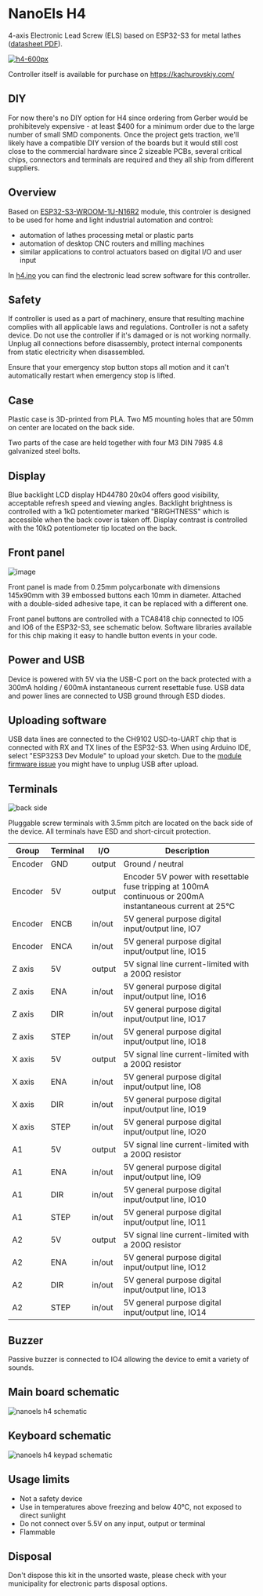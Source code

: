 # NanoEls H4

4-axis Electronic Lead Screw (ELS) based on ESP32-S3 for metal lathes ([datasheet PDF](https://raw.githubusercontent.com/kachurovskiy/nanoels/main/h4/h4-20230429.pdf)).

[![h4-600px](https://user-images.githubusercontent.com/517919/235074149-307f8b7f-a9d5-4ade-b29a-13809ba81e75.JPG)](https://kachurovskiy.com/)

Controller itself is available for purchase on https://kachurovskiy.com/

## DIY

For now there's no DIY option for H4 since ordering from Gerber would be prohibitevely expensive - at least $400 for a minimum order due to the large number of small SMD components. Once the project gets traction, we'll likely have a compatible DIY version of the boards but it would still cost close to the commercial hardware since 2 sizeable PCBs, several critical chips, connectors and terminals are required and they all ship from different suppliers.

## Overview

Based on [ESP32-S3-WROOM-1U-N16R2](https://www.espressif.com/sites/default/files/documentation/esp32-s3-wroom-1_wroom-1u_datasheet_en.pdf) module, this controler is designed to be used for home and light industrial automation and control:

- automation of lathes processing metal or plastic parts
- automation of desktop CNC routers and milling machines
- similar applications to control actuators based on digital I/O and user input

In [h4.ino](https://github.com/kachurovskiy/nanoels/blob/main/h4/h4.ino) you can find the electronic lead screw software for this controller.

## Safety

If controller is used as a part of machinery, ensure that resulting machine complies with all applicable laws and regulations. Controller is not a safety device. Do not use the controller if it's damaged or is not working normally. Unplug all connections before disassembly, protect internal components from static electricity when disassembled.

Ensure that your emergency stop button stops all motion and it can't automatically restart when emergency stop is lifted.

## Case

Plastic case is 3D-printed from PLA. Two M5 mounting holes that are 50mm on center are located on the back side.

Two parts of the case are held together with four M3 DIN 7985 4.8 galvanized steel bolts.

## Display

Blue backlight LCD display HD44780 20x04 offers good visibility, acceptable refresh speed and viewing angles. Backlight brightness is controlled with a 1kΩ potentiometer marked "BRIGHTNESS" which is accessible when the back cover is taken off. Display contrast is controlled with the 10kΩ potentiometer tip located on the back.

## Front panel

![image](https://user-images.githubusercontent.com/517919/235322713-c45c8b5e-9223-4557-a0f6-6c5bba58042f.png)

Front panel is made from 0.25mm polycarbonate with dimensions 145x90mm with 39 embossed buttons each 10mm in diameter. Attached with a double-sided adhesive tape, it can be replaced with a different one.

Front panel buttons are controlled with a TCA8418 chip connected to IO5 and IO6 of the ESP32-S3, see schematic below. Software libraries available for this chip making it easy to handle button events in your code.

## Power and USB

Device is powered with 5V via the USB-C port on the back protected with a 300mA holding / 600mA instantaneous current resettable fuse. USB data and power lines are connected to USB ground through ESD diodes.

## Uploading software

USB data lines are connected to the CH9102 USD-to-UART chip that is connected with RX and TX lines of the ESP32-S3. When using Arduino IDE, select "ESP32S3 Dev Module" to upload your sketch. Due to the [module firmware issue](https://github.com/espressif/arduino-esp32/issues/6762) you might have to unplug USB after upload.

## Terminals

![back side](https://user-images.githubusercontent.com/517919/235322800-1e0a9a55-7eab-484f-b63f-092a1d36257d.JPG)

Pluggable screw terminals with 3.5mm pitch are located on the back side of the device. All terminals have ESD and short-circuit protection.

| Group | Terminal | I/O | Description |
| ----- | -------- | --- | ----------- |
| Encoder | GND | output | Ground / neutral |
| Encoder | 5V | output | Encoder 5V power with resettable fuse tripping at 100mA continuous or 200mA instantaneous current at 25°C |
| Encoder | ENCB | in/out | 5V general purpose digital input/output line, IO7 |
| Encoder | ENCA | in/out | 5V general purpose digital input/output line, IO15 |
| Z axis | 5V | output | 5V signal line current-limited with a 200Ω resistor |
| Z axis | ENA | in/out | 5V general purpose digital input/output line, IO16 |
| Z axis | DIR | in/out | 5V general purpose digital input/output line, IO17 |
| Z axis | STEP | in/out | 5V general purpose digital input/output line, IO18 |
| X axis | 5V | output | 5V signal line current-limited with a 200Ω resistor |
| X axis | ENA | in/out | 5V general purpose digital input/output line, IO8 |
| X axis | DIR | in/out | 5V general purpose digital input/output line, IO19 |
| X axis | STEP | in/out | 5V general purpose digital input/output line, IO20 |
| A1 | 5V | output | 5V signal line current-limited with a 200Ω resistor |
| A1 | ENA | in/out | 5V general purpose digital input/output line, IO9 |
| A1 | DIR | in/out | 5V general purpose digital input/output line, IO10 |
| A1 | STEP | in/out | 5V general purpose digital input/output line, IO11 |
| A2 | 5V | output | 5V signal line current-limited with a 200Ω resistor |
| A2 | ENA | in/out | 5V general purpose digital input/output line, IO12 |
| A2 | DIR | in/out | 5V general purpose digital input/output line, IO13 |
| A2 | STEP | in/out | 5V general purpose digital input/output line, IO14 |

## Buzzer

Passive buzzer is connected to IO4 allowing the device to emit a variety of sounds.

## Main board schematic

![nanoels h4 schematic](https://user-images.githubusercontent.com/517919/235243083-bcb5f049-8b22-48ac-9893-384d90eb027f.png)

## Keyboard schematic

![nanoels h4 keypad schematic](https://user-images.githubusercontent.com/517919/235243339-f8324757-1175-4306-bf85-bc3c6ad79657.png)

## Usage limits

- Not a safety device
- Use in temperatures above freezing and below 40°C, not exposed to direct sunlight
- Do not connect over 5.5V on any input, output or terminal
- Flammable

## Disposal

Don't dispose this kit in the unsorted waste, please check with your municipality for electronic parts disposal options.
